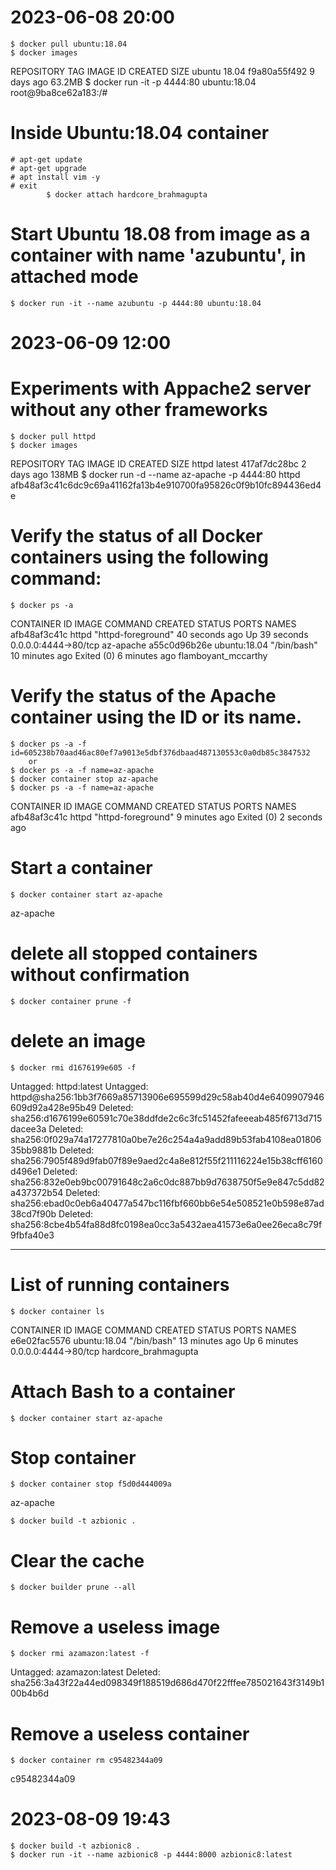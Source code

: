 2023-06-08  20:00
=================
    $ docker pull ubuntu:18.04
    $ docker images
REPOSITORY   TAG       IMAGE ID       CREATED      SIZE
ubuntu       18.04     f9a80a55f492   9 days ago   63.2MB
    $ docker run -it -p 4444:80 ubuntu:18.04
root@9ba8ce62a183:/# 

# Inside Ubuntu:18.04 container
    # apt-get update
    # apt-get upgrade
    # apt install vim -y
    # exit
            $ docker attach hardcore_brahmagupta

    
# Start Ubuntu 18.08 from image as a container with name 'azubuntu', in attached mode 
    $ docker run -it --name azubuntu -p 4444:80 ubuntu:18.04




2023-06-09  12:00
=================
# Experiments with Appache2 server without any other frameworks
    $ docker pull httpd
    $ docker images
REPOSITORY    TAG      IMAGE ID       CREATED      SIZE
httpd         latest   417af7dc28bc   2 days ago   138MB
    $ docker run -d --name az-apache -p 4444:80 httpd
afb48af3c41c6dc9c69a41162fa13b4e910700fa95826c0f9b10fc894436ed4e

# Verify the status of all Docker containers using the following command:
    $ docker ps -a
CONTAINER ID   IMAGE          COMMAND              CREATED          STATUS                     PORTS                  NAMES
afb48af3c41c   httpd          "httpd-foreground"   40 seconds ago   Up 39 seconds              0.0.0.0:4444->80/tcp   az-apache
a55c0d96b26e   ubuntu:18.04   "/bin/bash"          10 minutes ago   Exited (0) 6 minutes ago                          flamboyant_mccarthy

# Verify the status of the Apache container using the ID or its name.
    $ docker ps -a -f id=605238b70aad46ac80ef7a9013e5dbf376dbaad487130553c0a0db85c3847532
        or
    $ docker ps -a -f name=az-apache
    $ docker container stop az-apache
    $ docker ps -a -f name=az-apache
CONTAINER ID   IMAGE     COMMAND              CREATED         STATUS                     PORTS     NAMES
afb48af3c41c   httpd     "httpd-foreground"   9 minutes ago   Exited (0) 2 seconds ago 
# Start a container
    $ docker container start az-apache
az-apache
# delete all stopped containers without confirmation
    $ docker container prune -f
# delete an image
    $ docker rmi d1676199e605 -f
Untagged: httpd:latest
Untagged: httpd@sha256:1bb3f7669a85713906e695599d29c58ab40d4e6409907946609d92a428e95b49
Deleted: sha256:d1676199e60591c70e38ddfde2c6c3fc51452fafeeeab485f6713d715dacee3a
Deleted: sha256:0f029a74a17277810a0be7e26c254a4a9add89b53fab4108ea0180635bb9881b
Deleted: sha256:7905f489d9fab07f89e9aed2c4a8e812f55f211116224e15b38cff6160d496e1
Deleted: sha256:832e0eb9bc00791648c2a6c0dc887bb9d7638750f5e9e847c5dd82a437372b54
Deleted: sha256:ebad0c0eb6a40477a547bc116fbf660bb6e54e508521e0b598e87ad38cd7f90b
Deleted: sha256:8cbe4b54fa88d8fc0198ea0cc3a5432aea41573e6a0ee26eca8c79f9fbfa40e3


------------------------------------------
    
# List of running containers
    $ docker container ls
CONTAINER ID   IMAGE          COMMAND       CREATED          STATUS         PORTS                  NAMES
e6e02fac5576   ubuntu:18.04   "/bin/bash"   13 minutes ago   Up 6 minutes   0.0.0.0:4444->80/tcp   hardcore_brahmagupta

# Attach Bash to a container
    $ docker container start az-apache

# Stop container
    $ docker container stop f5d0d444009a
az-apache



    $ docker build -t azbionic .
# Clear the cache
    $ docker builder prune --all
# Remove a useless image
    $ docker rmi azamazon:latest -f
Untagged: azamazon:latest
Deleted: sha256:3a43f22a44ed098349f188519d686d470f22fffee785021643f3149b100b4b6d
# Remove a useless container
    $ docker container rm c95482344a09
c95482344a09



2023-08-09  19:43
=================
    $ docker build -t azbionic8 .
    $ docker run -it --name azbionic8 -p 4444:8000 azbionic8:latest 